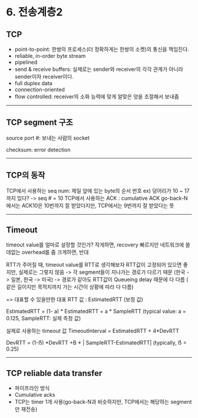 # 6. 전송계층2

## TCP
- point-to-point: 한쌍의 프로세스(더 정확하게는 한쌍의 소켓)의 통신을 책임진다.
- reliable, in-order byte stream
- pipelined
- send & receive buffers: 실제로는 sender와 receiver의 각각 관계가 아니라 sender이자 receiver이다. 
- full duplex data
- connection-oriented
- flow controlled: receiver의 소화 능력에 맞게 알맞은 양을 조절해서 보내줌


---
## TCP segment 구조

source port #: 보내는 사람의 socket


checksum: error detection


---
## TCP의 동작

TCP에서 사용하는 seq num: 제일 앞에 있는 byte의 순서 번호
ex) 덩어리가 10 ~ 17까지 있다? -> seq # =  10
TCP에서 사용하는 ACK : cumulative ACK
go-back-N에서는  ACK10은 10번까지 잘 받았다지만, TCP에서는 9번까지 잘 받았다는 뜻


---
## Timeout

timeout value를 얼마로 설정할 것인가?
작게하면, recovery 빠르지만 네트워크에 쓸데없는 overhead를 줌
크게하면, 반대


RTT가 주어질 때, timeout value를 RTT로 생각해보자
RTT값이 고정되어 있으면 좋지만, 실제로는 그렇지 않음
-> 각 segment들이 지나가는 경로가 다르기 때문 (한국 -> 일본, 한국 -> 미국)
-> 경로가 같아도 RTT값이 Queueing delay 때문에 다 다름 ( 같은 길이지만 목적지까지 가는 시간이 상황에 따라 다 다름)

=> 대표할 수 있을만한 대표 RTT 값 : EstimatedRTT (보정 값)


EstimatedRTT = (1- a) * EstimatedRTT + a * SampleRTT
(typical value: a = 0.125, SampleRTT: 실제 측정 값)


실제로 사용하는 timeout 값
TimeoutInterval = EstimatedRTT + 4*DevRTT


DevRTT = (1-ẞ) *DevRTT +B * | SampleRTT-EstimatedRTT|
(typically, ẞ = 0.25)


---
## TCP reliable data transfer
- 파이프라인 방식
- Cumulative acks
- TCP는 timer 1개 사용(go-back-N과 비슷하지만, TCP에서는 해당하는 segment만 재전송)
